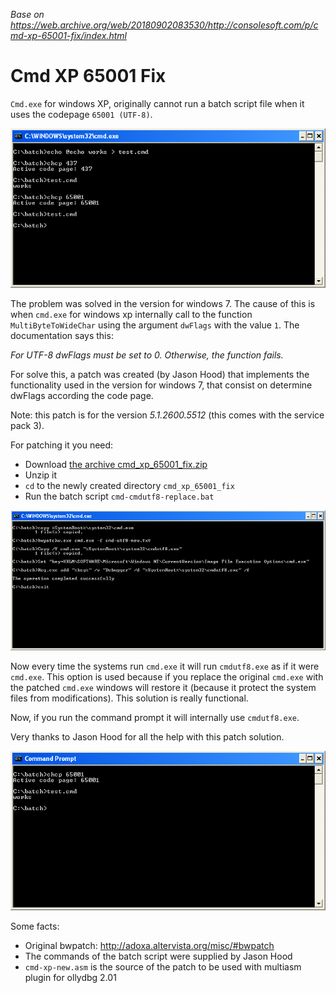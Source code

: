 _Base on https://web.archive.org/web/20180902083530/http://consolesoft.com/p/cmd-xp-65001-fix/index.html_

# Cmd XP 65001 Fix

`Cmd.exe` for windows XP, originally cannot run a batch script file when it uses the codepage `65001 (UTF-8)`.

![](../_res/cmd-xp-65001-fix/poc.png)

The problem was solved in the version for windows 7. The cause of this is when `cmd.exe` for windows xp internally call to the function `MultiByteToWideChar` using the argument `dwFlags` with the value `1`. The documentation says this:

  _For UTF-8 dwFlags must be set to 0. Otherwise, the function fails._

For solve this, a patch was created (by Jason Hood) that implements the functionality used in the version for windows 7, that consist on determine dwFlags according the code page. 

Note: this patch is for the version _5.1.2600.5512_ (this comes with the service pack 3).

For patching it you need:

 * Download [the archive cmd_xp_65001_fix.zip](https://github.com/carlos-montiers/consolesoft-mirror/releases/download/20180921/cmd_xp_65001_fix.zip)
 * Unzip it
 * `cd` to the newly created directory `cmd_xp_65001_fix`
 * Run the batch script `cmd-cmdutf8-replace.bat`

![](../_res/cmd-xp-65001-fix/patching.png)

Now every time the systems run `cmd.exe` it will run `cmdutf8.exe` as if it were `cmd.exe`. This option is used because if you replace the original `cmd.exe` with the patched `cmd.exe` windows will restore it (because it protect the system files from modifications). This solution is really functional.

Now, if you run the command prompt it will internally use `cmdutf8.exe`.

Very thanks to Jason Hood for all the help with this patch solution.

![](../_res/cmd-xp-65001-fix/fixed.png)

Some facts:

 * Original bwpatch: http://adoxa.altervista.org/misc/#bwpatch
 * The commands of the batch script were supplied by Jason Hood
 * `cmd-xp-new.asm` is the source of the patch to be used with multiasm plugin for ollydbg 2.01
